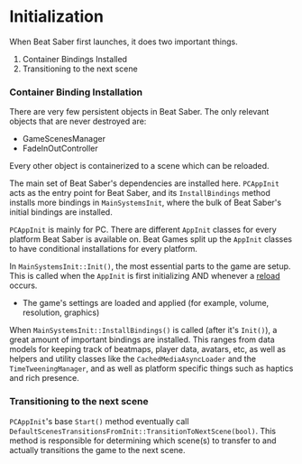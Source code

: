 


# Initialization

When Beat Saber first launches, it does two important things.

1. Container Bindings Installed
2. Transitioning to the next scene

### Container Binding Installation

There are very few persistent objects in Beat Saber. The only relevant objects that are never destroyed are:
* GameScenesManager
* FadeInOutController
  
Every other object is containerized to a scene which can be reloaded.

The main set of Beat Saber's dependencies are installed here. `PCAppInit` acts as the entry point for Beat Saber, and its `InstallBindings` method installs more bindings in `MainSystemsInit`, where the bulk of Beat Saber's initial bindings are installed.

`PCAppInit` is mainly for PC. There are different `AppInit` classes for every platform Beat Saber is available on. Beat Games split up the `AppInit` classes to have conditional installations for every platform.

In `MainSystemsInit::Init()`, the most essential parts to the game are setup. This is called when the `AppInit` is first initializing AND whenever a [reload](../sira-index/modders-index#terminology) occurs. 
* The game's settings are loaded and applied (for example, volume, resolution, graphics)

When `MainSystemsInit::InstallBindings()` is called (after it's `Init()`), a great amount of important bindings are installed. This ranges from data models for keeping track of beatmaps, player data, avatars, etc, as well as helpers and utility classes like the `CachedMediaAsyncLoader` and the `TimeTweeningManager`, and as well as platform specific things such as haptics and rich presence.

### Transitioning to the next scene

`PCAppInit`'s base `Start()` method eventually call `DefaultScenesTransitionsFromInit::TransitionToNextScene(bool)`. This method is responsible for determining which scene(s) to transfer to and actually transitions the game to the next scene.